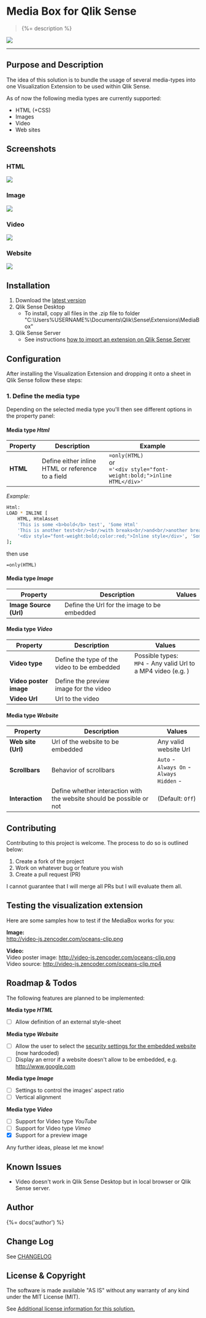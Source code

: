# Media Box for Qlik Sense
> {%= description %}  

![](http://serve.mod.bz/branch/)


---

## Purpose and Description

The idea of this solution is to bundle the usage of several media-types into one Visualization Extension to be used within Qlik Sense.

As of now the following media types are currently supported:

* HTML (+CSS)
* Images
* Video
* Web sites

## Screenshots

### HTML

![](https://raw.githubusercontent.com/stefanwalther/qsMediaBox/master/docs/images/qsMediaBox_Html.png)

### Image

![](https://raw.githubusercontent.com/stefanwalther/qsMediaBox/master/docs/images/qsMediaBox_Image.png)

### Video

![](https://raw.githubusercontent.com/stefanwalther/qsMediaBox/master/docs/images/qsMediaBox_Video_MP4.png)

### Website

![](https://raw.githubusercontent.com/stefanwalther/qsMediaBox/master/docs/images/qsMediaBox_WebSite.png)

## Installation

1. Download the [latest version](https://github.com/stefanwalther/qsMediaBox/raw/master/build/MediaBox_latest.zip)
2. Qlik Sense Desktop
	* To install, copy all files in the .zip file to folder "C:\Users\%USERNAME%\Documents\Qlik\Sense\Extensions\MediaBox"
3. Qlik Sense Server
	* See instructions [how to import an extension on Qlik Sense Server](http://help.qlik.com/sense/en-US/online/#../Subsystems/Qlik_Management_Console_help/Content/QMC_Resources_Extensions_AddingExtensions.htm?Highlight=extension)

## Configuration

After installing the Visualization Extension and dropping it onto a sheet in Qlik Sense follow these steps:

### 1. Define the media type

Depending on the selected media type you'll then see different options in the property panel:

#### Media type _Html_

Property 				| Description 						| Example
-----------------------	| ---------------------------------	| --------------------------
**HTML**				| Define either inline HTML or reference to a field	| `=only(HTML)`<br/>or<br/>`='<div style="font-weight:bold;">inline HTML</div>'`


*Example:*

```bash
Html:
LOAD * INLINE [
    HTML, HtmlAsset
    'This is some <b>bold</b> test', 'Some Html'
    'This is another test<br/><br/>with breaks<br/>and<br/>another break', 'Some Html with breaks'
    '<div style="font-weight:bold;color:red;">Inline style</div>', 'Some Html with inline style'
];
```

then use


    =only(HTML)


#### Media type _Image_

Property 				| Description 						            | Values
-----------------------	| --------------------------------------------- | --------------------------
**Image Source (Url)**	| Define the Url for the image to be embedded	|

#### Media type _Video_

Property 				| Description 						            | Values
-----------------------	| --------------------------------------------- | --------------------------
**Video type**			| Define the type of the video to be embedded   | Possible types:<br/>`MP4` - Any valid Url to a MP4 video (e.g. )<br/>
**Video poster image**	| Define the preview image for the video        |
**Video Url**			| Url to the video

#### Media type _Website_

Property 				| Description 						            | Values
-----------------------	| --------------------------------------------- | --------------------------
**Web site (Url)** 		| Url of the website to be embedded	            | Any valid website Url
**Scrollbars**			| Behavior of scrollbars			            | `Auto` - <br/>`Always On` - <br/>`Always Hidden` - 
**Interaction**			| Define whether interaction with the website should be possible or not	| (Default: `Off`)


## Contributing
Contributing to this project is welcome. The process to do so is outlined below:

1. Create a fork of the project
2. Work on whatever bug or feature you wish
3. Create a pull request (PR)

I cannot guarantee that I will merge all PRs but I will evaluate them all.

## Testing the visualization extension

Here are some samples how to test if the MediaBox works for you:

**Image:**  
http://video-js.zencoder.com/oceans-clip.png  

**Video:**  
Video poster image: http://video-js.zencoder.com/oceans-clip.png  
Video source: http://video-js.zencoder.com/oceans-clip.mp4  

## Roadmap & Todos

The following features are planned to be implemented:

**Media type _HTML_**
- [ ] Allow definition of an external style-sheet

**Media type _Website_**
- [ ] Allow the user to select the [security settings for the embedded website](http://www.w3schools.com/tags/att_iframe_sandbox.asp) (now hardcoded)
- [ ] Display an error if a website doesn't allow to be embedded, e.g. http://www.google.com

**Media type _Image_**
- [ ] Settings to control the images' aspect ratio
- [ ] Vertical alignment

**Media type _Video_**
- [ ] Support for Video type _YouTube_
- [ ] Support for Video type _Vimeo_
- [X] Support for a preview image

Any further ideas, please let me know!

## Known Issues

* Video doesn't work in Qlik Sense Desktop but in local browser or Qlik Sense server.

## Author
{%= docs('author') %}


## Change Log

See [CHANGELOG](CHANGELOG.yml)

## License & Copyright  
The software is made available "AS IS" without any warranty of any kind under the MIT License (MIT).

See [Additional license information for this solution.](LICENSE.md)
